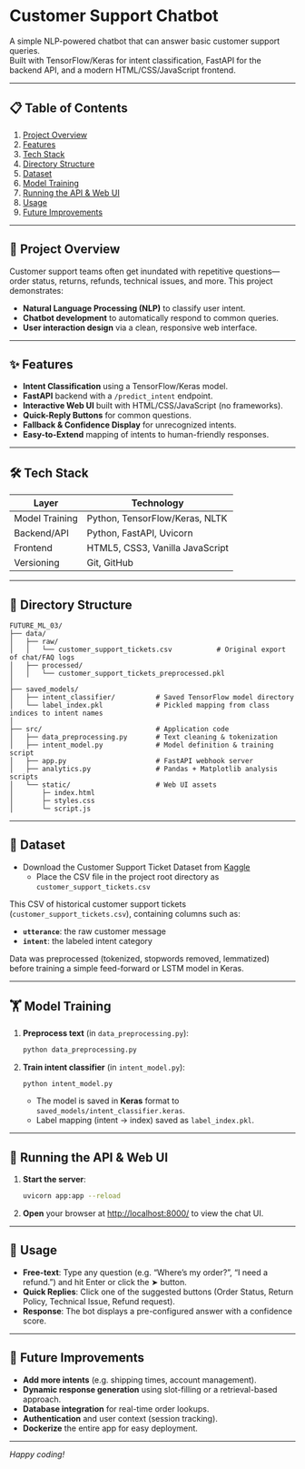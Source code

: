 # Customer Support Chatbot

A simple NLP-powered chatbot that can answer basic customer support queries.  
Built with TensorFlow/Keras for intent classification, FastAPI for the backend API, and a modern HTML/CSS/JavaScript frontend.

---

## 📋 Table of Contents

1. [Project Overview](#project-overview)  
2. [Features](#features)  
3. [Tech Stack](#tech-stack)  
4. [Directory Structure](#directory-structure)  
5. [Dataset](#dataset)  
6. [Model Training](#model-training)  
7. [Running the API & Web UI](#running-the-api--web-ui)  
8. [Usage](#usage)  
9. [Future Improvements](#future-improvements)  

---

## 📝 Project Overview

Customer support teams often get inundated with repetitive questions—order status, returns, refunds, technical issues, and more. This project demonstrates:

- **Natural Language Processing (NLP)** to classify user intent.  
- **Chatbot development** to automatically respond to common queries.  
- **User interaction design** via a clean, responsive web interface.

---

## ✨ Features

- **Intent Classification** using a TensorFlow/Keras model.  
- **FastAPI** backend with a `/predict_intent` endpoint.  
- **Interactive Web UI** built with HTML/CSS/JavaScript (no frameworks).  
- **Quick-Reply Buttons** for common questions.  
- **Fallback & Confidence Display** for unrecognized intents.  
- **Easy-to-Extend** mapping of intents to human-friendly responses.

---

## 🛠️ Tech Stack

| Layer          | Technology                                           |
| -------------- | ---------------------------------------------------- |
| Model Training | Python, TensorFlow/Keras, NLTK                       |
| Backend/API    | Python, FastAPI, Uvicorn                             |
| Frontend       | HTML5, CSS3, Vanilla JavaScript                      |
| Versioning     | Git, GitHub                                          |

---

## 📂 Directory Structure

```
FUTURE_ML_03/
├── data/
│   ├── raw/  
│   │   └── customer_support_tickets.csv           # Original export of chat/FAQ logs
│   ├── processed/  
│   │   └── customer_support_tickets_preprocessed.pkl
│
├── saved_models/
│   ├── intent_classifier/          # Saved TensorFlow model directory
│   └── label_index.pkl             # Pickled mapping from class indices to intent names
│
├── src/                            # Application code
│   ├── data_preprocessing.py       # Text cleaning & tokenization
│   ├── intent_model.py             # Model definition & training script
│   ├── app.py                      # FastAPI webhook server
│   ├── analytics.py                # Pandas + Matplotlib analysis scripts
│   └── static/                     # Web UI assets
│       ├─ index.html
│       ├─ styles.css
│       └─ script.js
```

---

## 📖 Dataset

- Download the Customer Support Ticket Dataset from [Kaggle](https://www.kaggle.com/datasets/waseemalastal/customer-support-ticket-dataset)
   - Place the CSV file in the project root directory as `customer_support_tickets.csv`

This CSV of historical customer support tickets (`customer_support_tickets.csv`), containing columns such as:

- **`utterance`**: the raw customer message  
- **`intent`**: the labeled intent category

Data was preprocessed (tokenized, stopwords removed, lemmatized) before training a simple feed-forward or LSTM model in Keras.

---

## 🏋️ Model Training

1. **Preprocess text** (in `data_preprocessing.py`):
   ```bash
   python data_preprocessing.py
   ```
2. **Train intent classifier** (in `intent_model.py`):
   ```bash
   python intent_model.py
   ```
   - The model is saved in **Keras** format to `saved_models/intent_classifier.keras`.  
   - Label mapping (intent → index) saved as `label_index.pkl`.

---

## 🚀 Running the API & Web UI

1. **Start the server**:
   ```bash
   uvicorn app:app --reload
   ```
2. **Open** your browser at [http://localhost:8000/](http://localhost:8000/) to view the chat UI.

---

## 🔧 Usage

- **Free-text**: Type any question (e.g. “Where’s my order?”, “I need a refund.”) and hit Enter or click the ➤ button.  
- **Quick Replies**: Click one of the suggested buttons (Order Status, Return Policy, Technical Issue, Refund request).  
- **Response**: The bot displays a pre-configured answer with a confidence score.

---

## 🚧 Future Improvements

- **Add more intents** (e.g. shipping times, account management).  
- **Dynamic response generation** using slot-filling or a retrieval-based approach.  
- **Database integration** for real-time order lookups.  
- **Authentication** and user context (session tracking).  
- **Dockerize** the entire app for easy deployment.

---


*Happy coding!*

